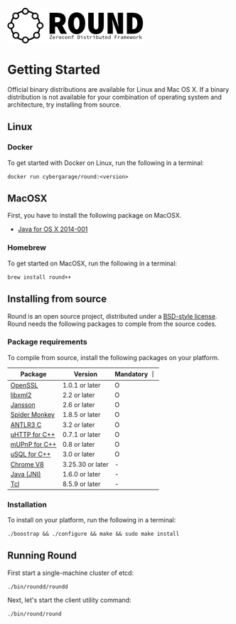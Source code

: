 ![round_logo](./img/round_logo.png)

# Getting Started

Official binary distributions are available for Linux and Mac OS X. If a binary distribution is not available for your combination of operating system and architecture, try installing from source.

## Linux

### Docker

To get started with Docker on Linux, run the following in a terminal:

```
docker run cybergarage/round:<version>
```

## MacOSX

First, you have to install the following package on MacOSX.

- [Java for OS X 2014-001](http://support.apple.com/kb/DL1572)

### Homebrew

To get started on MacOSX, run the following in a terminal:

```
brew install round++
```

## Installing from source

Round is an open source project, distributed under a [BSD-style license](../LICENSE). Round needs the following packages to comple from the source codes.

### Package requirements

To compile from source, install the following packages on your platform.

| Package | Version | Mandatory ｜
|---|---|---|
| [OpenSSL](https://www.openssl.org) | 1.0.1 or later | O |
| [libxml2](http://xmlsoft.org/) | 2.2 or later | O |
| [Jansson](http://www.digip.org/jansson/) | 2.6 or later | O |
| [Spider Monkey ](https://developer.mozilla.org/ja/docs/SpiderMonkey) | 1.8.5 or later | O |
| [ANTLR3 C](http://www.antlr3.org/download.html) | 3.2 or later | O |
| [uHTTP for C++](http://www.cybergarage.org/do/view/Main/HttpEngineForCC) | 0.7.1 or later | O |
| [mUPnP for C++](http://www.cybergarage.org/do/view/Main/CyberLinkForCC) | 0.8 or later | O |
| [uSQL for C++](https://github.com/cybergarage/uSQL4CC) | 3.0 or later | O |
| [Chrome V8](https://developers.google.com/v8/) | 3.25.30 or later | - |
| [Java (JNI)](https://java.com/) | 1.6.0 or later | - |
| [Tcl](http://www.tcl.tk/) | 8.5.9 or later | - |

### Installation

To install on your platform, run the following in a terminal:

```
./boostrap && ./configure && make && sudo make install
```

## Running Round

First start a single-machine cluster of etcd:

```
./bin/roundd/roundd
```

Next, let's start the client utility command:

```
./bin/round/round
```
